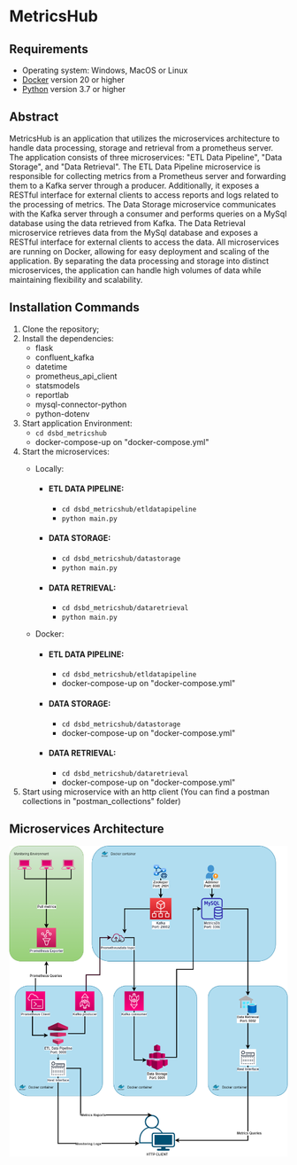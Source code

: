 # MetricsHub

## Requirements
- Operating system: Windows, MacOS or Linux
- [Docker](https://www.docker.com) version 20 or higher
- [Python](https://www.python.org) version 3.7 or higher

## Abstract
MetricsHub is an application that utilizes the microservices architecture to handle data processing, storage and retrieval from a prometheus server. 
The application consists of three microservices: "ETL Data Pipeline", "Data Storage", and "Data Retrieval". The ETL Data Pipeline microservice is responsible for collecting metrics from a Prometheus server and forwarding them to a Kafka server through a producer. Additionally, it exposes a RESTful interface for external clients to access reports and logs related to the processing of metrics. The Data Storage microservice communicates with the Kafka server through a consumer and performs queries on a MySql database using the data retrieved from Kafka. The Data Retrieval microservice retrieves data from the MySql database and exposes a RESTful interface for external clients to access the data. All microservices are running on Docker, allowing for easy deployment and scaling of the application. By separating the data processing and storage into distinct microservices, the application can handle high volumes of data while maintaining flexibility and scalability.

## Installation Commands

1. Clone the repository;
2. Install the dependencies:
    + flask
    + confluent_kafka
    + datetime
    + prometheus_api_client
    + statsmodels
    + reportlab
    + mysql-connector-python
    + python-dotenv
3. Start application Environment:
    +  ```cd dsbd_metricshub ``` 
    + docker-compose-up on "docker-compose.yml"
4. Start the microservices:
    + Locally:
        + #### ETL DATA PIPELINE:
            + ```cd dsbd_metricshub/etldatapipeline``` 
            + ```python main.py``` 
        + #### DATA STORAGE:
            + ```cd dsbd_metricshub/datastorage``` 
            + ```python main.py```
        + #### DATA RETRIEVAL:
            + ```cd dsbd_metricshub/dataretrieval``` 
            + ```python main.py```

    + Docker:
        + #### ETL DATA PIPELINE:
            + ```cd dsbd_metricshub/etldatapipeline``` 
            + docker-compose-up on "docker-compose.yml"
        + #### DATA STORAGE:
            + ```cd dsbd_metricshub/datastorage``` 
            + docker-compose-up on "docker-compose.yml"
        + #### DATA RETRIEVAL:
            + ```cd dsbd_metricshub/dataretrieval``` 
            + docker-compose-up on "docker-compose.yml"
5. Start using microservice with an http client (You can find a postman collections in "postman_collections" folder)

## Microservices Architecture

![Architecture](/architecture.png)